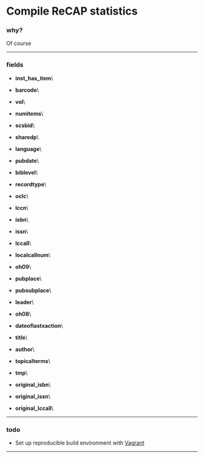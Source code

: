 
# Compile ReCAP statistics

### why?

Of course

---

### fields

  - __inst_has_item__\

  - __barcode__\

  - __vol__\

  - __numitems__\

  - __scsbid__\

  - __sharedp__\

  - __language__\

  - __pubdate__\

  - __biblevel__\

  - __recordtype__\

  - __oclc__\

  - __lccn__\

  - __isbn__\

  - __issn__\

  - __lccall__\

  - __localcallnum__\

  - __oh09__\

  - __pubplace__\

  - __pubsubplace__\

  - __leader__\

  - __oh08__\

  - __dateoflastxaction__\

  - __title__\

  - __author__\

  - __topicalterms__\

  - __tmp__\

  - __original_isbn__\

  - __original_issn__\

  - __original_lccall__\



---

### todo
  - Set up reproducible build environment with [Vagrant](https://www.vagrantup.com/)

---


